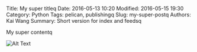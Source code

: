 Title: My super titleq
Date: 2016-05-13 10:20
Modified: 2016-05-15 19:30
Category: Python
Tags: pelican, publishingq
Slug: my-super-postq
Authors: Kai Wang
Summary: Short version for index and feedsq

My super contentq

![Alt Text]({filename}/images/peney.jpg)
